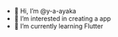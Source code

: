 - 👋 Hi, I’m @y-a-ayaka
- 👀 I’m interested in creating a app
- 🌱 I’m currently learning Flutter

<!---
y-a-ayaka/y-a-ayaka is a ✨ special ✨ repository because its `README.md` (this file) appears on your GitHub profile.
You can click the Preview link to take a look at your changes.
--->

